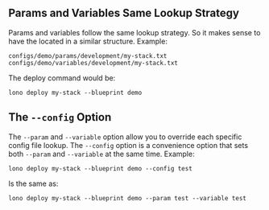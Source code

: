 ## Params and Variables Same Lookup Strategy

Params and variables follow the same lookup strategy. So it makes sense to have the located in a similar structure. Example:

    configs/demo/params/development/my-stack.txt
    configs/demo/variables/development/my-stack.txt

The deploy command would be:

    lono deploy my-stack --blueprint demo

## The `--config` Option

The `--param` and `--variable` option allow you to override each specific config file lookup.  The `--config` option is a convenience option that sets both `--param` and `--variable` at the same time.  Example:

    lono deploy my-stack --blueprint demo --config test

Is the same as:

    lono deploy my-stack --blueprint demo --param test --variable test
